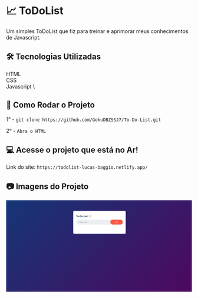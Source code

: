 # 📈​​​ ToDoList

Um simples ToDoList que fiz para treinar e aprimorar meus conhecimentos de Javascript.

## 🛠️ Tecnologias Utilizadas

HTML \
CSS \
Javascript \

## 🚀 Como Rodar o Projeto

1° - `git clone https://github.com/GokuDBZSSJ7/To-Do-List.git`

2° - `Abra o HTML`

## 💻​ Acesse o projeto que está no Ar!

Link do site: `https://todolist-lucas-baggio.netlify.app/`

## ​📷​ Imagens do Projeto

![Tela do Projeto](./print.jfif)